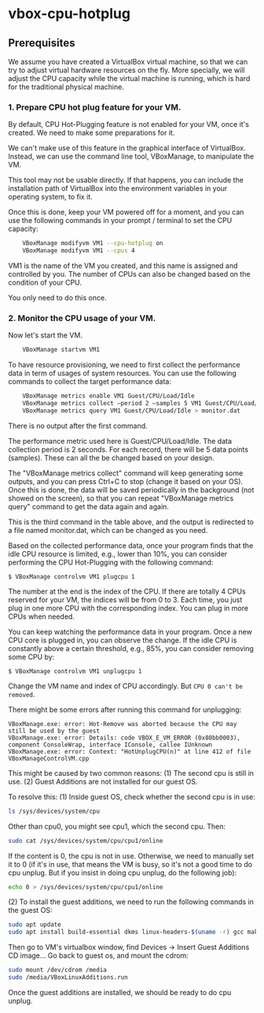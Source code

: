 # vbox-cpu-hotplug

## Prerequisites

We assume you have created a VirtualBox virtual machine, so that we can try to adjust virtual hardware resources on the fly. More specially, we will adjust the CPU capacity while the virtual machine is running, which is hard for the traditional physical machine.

### 1. Prepare CPU hot plug feature for your VM.

By default, CPU Hot-Plugging feature is not enabled for your VM, once it's created. We need to make some preparations for it.

We can't make use of this feature in the graphical interface of VirtualBox. Instead, we can use the command line tool, VBoxManage, to manipulate the VM.

This tool may not be usable directly. If that happens, you can include the installation path of VirtualBox into the environment variables in your operating system, to fix it.

Once this is done, keep your VM powered off for a moment, and you can use the following commands in your prompt / terminal to set the CPU capacity:

```bash
    VBoxManage modifyvm VM1 --cpu-hotplug on
    VBoxManage modifyvm VM1 --cpus 4
```

VM1 is the name of the VM you created, and this name is assigned and controlled by you. The number of CPUs can also be changed based on the condition of your CPU.

You only need to do this once.

### 2. Monitor the CPU usage of your VM.

Now let's start the VM.

```bash
    VBoxManage startvm VM1
```

To have resource provisioning, we need to first collect the performance data in term of usages of system resources. You can use the following commands to collect the target performance data:

```bash
    VBoxManage metrics enable VM1 Guest/CPU/Load/Idle
    VBoxManage metrics collect –period 2 –samples 5 VM1 Guest/CPU/Load/Idle
    VBoxManage metrics query VM1 Guest/CPU/Load/Idle > monitor.dat
```

There is no output after the first command.

The performance metric used here is Guest/CPU/Load/Idle. The data collection period is 2 seconds. For each record, there will be 5 data points (samples). These can all the be changed based on your design.

The "VBoxManage metrics collect" command will keep generating some outputs, and you can press Ctrl+C to stop (change it based on your OS). Once this is done, the data will be saved periodically in the background (not showed on the screen), so that you can repeat "VBoxManage metrics query" command to get the data again and again.

This is the third command in the table above, and the output is redirected to a file named monitor.dat, which can be changed as you need. 

Based on the collected performance data, once your program finds that the idle CPU resource is limited, e.g., lower than 10%, you can consider performing the CPU Hot-Plugging with the following command:

```
$ VBoxManage controlvm VM1 plugcpu 1
```

The number at the end is the index of the CPU. If there are totally 4 CPUs reserved for your VM, the indices will be from 0 to 3. Each time, you just plug in one more CPU with the corresponding index. You can plug in more CPUs when needed.

You can keep watching the performance data in your program. Once a new CPU core is plugged in, you can observe the change. If the idle CPU is constantly above a certain threshold, e.g., 85%, you can consider removing some CPU by:

```
$ VBoxManage controlvm VM1 unplugcpu 1
```

Change the VM name and index of CPU accordingly. But `CPU 0 can't be removed`.

There might be some errors after running this command for unplugging:

```
VBoxManage.exe: error: Hot-Remove was aborted because the CPU may still be used by the guest
VBoxManage.exe: error: Details: code VBOX_E_VM_ERROR (0x80bb0003), component ConsoleWrap, interface IConsole, callee IUnknown
VBoxManage.exe: error: Context: "HotUnplugCPU(n)" at line 412 of file VBoxManageControlVM.cpp
```

This might be caused by two common reasons:
(1) The second cpu is still in use.
(2) Guest Additions are not installed for our guest OS.

To resolve this:
(1) Inside guest OS, check whether the second cpu is in use:
```bash
ls /sys/devices/system/cpu
```
Other than cpu0, you might see cpu1, which the second cpu. Then:
```bash
sudo cat /sys/devices/system/cpu/cpu1/online
```
If the content is 0, the cpu is not in use. Otherwise, we need to manually set it to 0 (if it's in use, that means the VM is busy, so it's not a good time to do cpu unplug. But if you insist in doing cpu unplug, do the following job):
```bash
echo 0 > /sys/devices/system/cpu/cpu1/online
```

(2) To install the guest additions, we need to run the following commands in the guest OS:
```bash
sudo apt update
sudo apt install build-essential dkms linux-headers-$(uname -r) gcc make perl
```
Then go to VM's virtualbox window, find Devices -> Insert Guest Additions CD image...
Go back to guest os, and mount the cdrom:
```bash
sudo mount /dev/cdrom /media
sudo /media/VBoxLinuxAdditions.run
```
Once the guest additions are installed, we should be ready to do cpu unplug.

